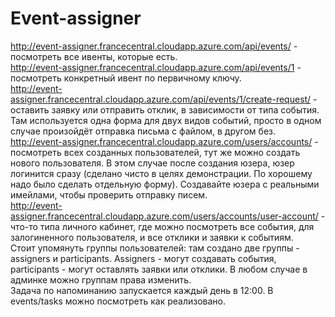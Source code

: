 # Event-assigner
http://event-assigner.francecentral.cloudapp.azure.com/api/events/ - посмотреть все ивенты, которые есть. <br>
http://event-assigner.francecentral.cloudapp.azure.com/api/events/1 - посмотреть конкретный ивент по первичному ключу. <br>
http://event-assigner.francecentral.cloudapp.azure.com/api/events/1/create-request/ - оставить заявку или отправить отклик, в зависимости от типа события. <br>
Там используется одна форма для двух видов событий, просто в одном случае произойдёт отправка письма с файлом, в другом без. <br>
http://event-assigner.francecentral.cloudapp.azure.com/users/accounts/ - посмотреть всех созданных пользователей, тут же можно создать нового пользователя. В этом случае после создания юзера, юзер логинится сразу (сделано чисто в целях демонстрации. По хорошему надо было сделать отдельную форму). Создавайте юзера с реальными имейлами, чтобы проверить отправку писем. <br>
http://event-assigner.francecentral.cloudapp.azure.com/users/accounts/user-account/ - что-то типа личного кабинет, где можно посмотреть все события, для залогиненного пользователя, и все отклики и заявки к событиям. <br>
Стоит упомянуть группы пользователей: там создано две группы - assigners и participants. Assigners - могут создавать события, participants - могут оставлять заявки или отклики. В любом случае в админке можно группам права изменить. <br>
Задача по напоминанию запускается каждый день в 12:00. В events/tasks можно посмотреть как реализовано.
